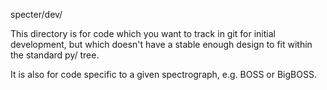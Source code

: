 specter/dev/

This directory is for code which you want to track in git for initial
development, but which doesn't have a stable enough design to fit within
the standard py/ tree.

It is also for code specific to a given spectrograph, e.g. BOSS or BigBOSS.
